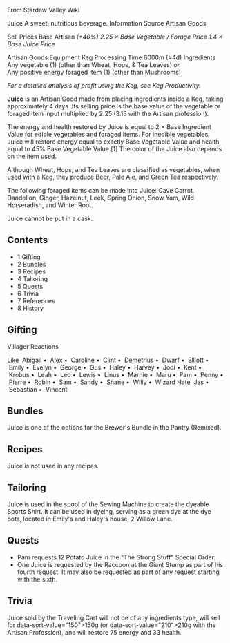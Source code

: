 From Stardew Valley Wiki

Juice A sweet, nutritious beverage. Information Source Artisan Goods

Sell Prices Base Artisan *(+40%)* *2.25 × Base Vegetable / Forage Price* *1.4 × Base Juice Price*

Artisan Goods Equipment Keg Processing Time 6000m (≈4d) Ingredients Any vegetable (1) (other than Wheat, Hops, &amp; Tea Leaves) *or*  
Any positive energy foraged item (1) (other than Mushrooms)

*For a detailed analysis of profit using the Keg, see Keg Productivity.*

**Juice** is an Artisan Good made from placing ingredients inside a Keg, taking approximately 4 days. Its selling price is the base value of the vegetable or foraged item input multiplied by 2.25 (3.15 with the Artisan profession).

The energy and health restored by Juice is equal to 2 × Base Ingredient Value for edible vegetables and foraged items. For inedible vegetables, Juice will restore energy equal to exactly Base Vegetable Value and health equal to 45% Base Vegetable Value.\[1] The color of the Juice also depends on the item used.

Although Wheat, Hops, and Tea Leaves are classified as vegetables, when used with a Keg, they produce Beer, Pale Ale, and Green Tea respectively.

The following foraged items can be made into Juice: Cave Carrot, Dandelion, Ginger, Hazelnut, Leek, Spring Onion, Snow Yam, Wild Horseradish, and Winter Root.

Juice cannot be put in a cask.

## Contents

- 1 Gifting
- 2 Bundles
- 3 Recipes
- 4 Tailoring
- 5 Quests
- 6 Trivia
- 7 References
- 8 History

## Gifting

Villager Reactions

Like  Abigail •  Alex •  Caroline •  Clint •  Demetrius •  Dwarf •  Elliott •  Emily •  Evelyn •  George •  Gus •  Haley •  Harvey •  Jodi •  Kent •  Krobus •  Leah •  Leo •  Lewis •  Linus •  Marnie •  Maru •  Pam •  Penny •  Pierre •  Robin •  Sam •  Sandy •  Shane •  Willy •  Wizard Hate  Jas •  Sebastian •  Vincent

## Bundles

Juice is one of the options for the Brewer's Bundle in the Pantry (Remixed).

## Recipes

Juice is not used in any recipes.

## Tailoring

Juice is used in the spool of the Sewing Machine to create the dyeable Sports Shirt. It can be used in dyeing, serving as a green dye at the dye pots, located in Emily's and Haley's house, 2 Willow Lane.

## Quests

- Pam requests 12 Potato Juice in the "The Strong Stuff" Special Order.
- One Juice is requested by the Raccoon at the Giant Stump as part of his fourth request. It may also be requested as part of any request starting with the sixth.

## Trivia

Juice sold by the Traveling Cart will not be of any ingredients type, will sell for data-sort-value="150"&gt;150g (or data-sort-value="210"&gt;210g with the Artisan Profession), and will restore 75 energy and 33 health.